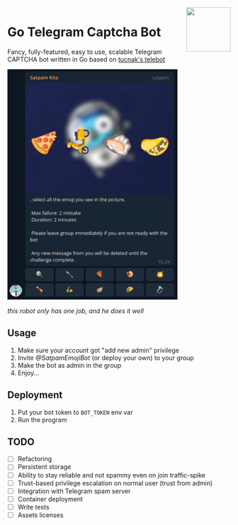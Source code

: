 <img width="100" height="100" align="right" src="https://storage.googleapis.com/gopherizeme.appspot.com/gophers/7ae53733dbc7a071917d1f78dfd36cbe2f033c00.png">

# Go Telegram Captcha Bot

Fancy, fully-featured, easy to use, scalable Telegram CAPTCHA bot written in Go based on [tucnak's telebot](https://github.com/tucnak/telebot)

<img height="520" src="https://github.com/GNUWeeb/golang-telegram-captcha/raw/master/screenshot.png">

_this robot only has one job, and he does it well_

## Usage

1. Make sure your account got "add new admin" privilege
2. Invite *@SatpamEmojiBot* (or deploy your own) to your group
3. Make the bot as admin in the group
4. Enjoy...

## Deployment

1. Put your bot token to `BOT_TOKEN` env var
2. Run the program

## TODO

- [ ] Refactoring
- [ ] Persistent storage
- [ ] Ability to stay reliable and not spammy even on join traffic-spike
- [ ] Trust-based privilege escalation on normal user (trust from admin) 
- [ ] Integration with Telegram spam server
- [ ] Container deployment
- [ ] Write tests
- [ ] Assets licenses
